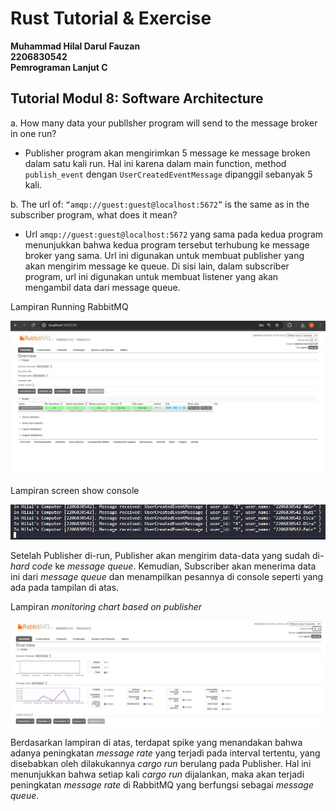 # **Rust Tutorial & Exercise**
**Muhammad Hilal Darul Fauzan**<br/>
**2206830542**<br/>
**Pemrograman Lanjut C**<br/>

## **Tutorial Modul 8: Software Architecture**

a. How many data your publlsher program will send to the message broker in one run?
- Publisher program akan mengirimkan 5 message ke message broken dalam satu kali run. Hal ini karena dalam main function, method `publish_event` dengan `UserCreatedEventMessage` dipanggil sebanyak 5 kali.

b. The url of: `“amqp://guest:guest@localhost:5672”` is the same as in the subscriber program, what does it mean?
- Url `amqp://guest:guest@localhost:5672` yang sama pada kedua program menunjukkan bahwa kedua program tersebut terhubung ke message broker yang sama. Url ini digunakan untuk membuat publisher yang akan mengirim message ke queue. Di sisi lain, dalam subscriber program, url ini digunakan untuk membuat listener yang akan mengambil data dari message queue.

Lampiran Running RabbitMQ

![Running RabbitMQ](images/image1.jpeg)

Lampiran screen show console

![Sending and processing event](images/image2.jpeg)

Setelah Publisher di-run, Publisher akan mengirim data-data yang sudah di-*hard code* ke *message queue*. Kemudian, Subscriber akan menerima data ini dari *message queue* dan menampilkan pesannya di console seperti yang ada pada tampilan di atas.

Lampiran *monitoring chart based on publisher*

![Monitoring chart based on publisher](images/image3.jpeg)

Berdasarkan lampiran di atas, terdapat spike yang menandakan bahwa adanya peningkatan *message rate* yang terjadi pada interval tertentu, yang disebabkan oleh dilakukannya *cargo run* berulang pada Publisher. Hal ini menunjukkan bahwa setiap kali *cargo run* dijalankan, maka akan terjadi peningkatan *message rate* di RabbitMQ yang berfungsi sebagai *message queue*.